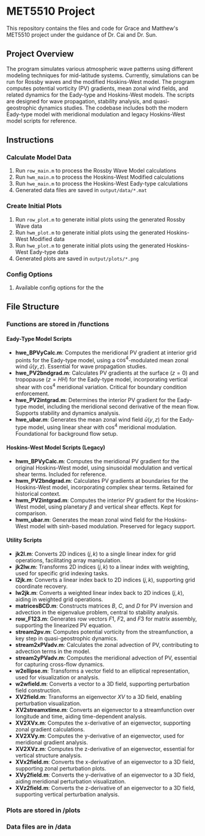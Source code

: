 # MET5510 Project
This repository contains the files and code for Grace and Matthew's MET5510 project under the guidance of Dr. Cai and Dr. Sun.

## Project Overview
The program simulates various atmospheric wave patterns using different modeling techniques for mid-latitude systems. Currently, simulations can be run for Rossby waves and the modified Hoskins-West model. The program computes potential vorticity (PV) gradients, mean zonal wind fields, and related dynamics for the Eady-type and Hoskins-West models. The scripts are designed for wave propagation, stability analysis, and quasi-geostrophic dynamics studies. The codebase includes both the modern Eady-type model with meridional modulation and legacy Hoskins-West model scripts for reference.

## Instructions
### Calculate Model Data
1. Run `row_main.m` to process the Rossby Wave Model calculations
2. Run `hwm_main.m` to process the Hoskins-West Modified calculations
3. Run `hwe_main.m` to process the Hoskins-West Eady-type calculations
4. Generated data files are saved in `output/data/*.mat`

### Create Initial Plots
1. Run `row_plot.m` to generate initial plots using the generated Rossby Wave data
2. Run `hwm_plot.m` to generate initial plots using the generated Hoskins-West Modified data
3. Run `hwe_plot.m` to generate initial plots using the generated Hoskins-West Eady-type data
4. Generated plots are saved in `output/plots/*.png`

### Config Options
1. Available config options for the the 

## File Structure
### Functions are stored in /functions
#### Eady-Type Model Scripts
- **hwe_BPVyCalc.m**: Computes the meridional PV gradient at interior grid points for the Eady-type model, using a $\cos^4$-modulated mean zonal wind $\bar{u}(y, z)$. Essential for wave propagation studies.
- **hwe_PV2bndgrad.m**: Calculates PV gradients at the surface ($z=0$) and tropopause ($z=HH$) for the Eady-type model, incorporating vertical shear with $\cos^4$ meridional variation. Critical for boundary condition enforcement.
- **hwe_PV2intgrad.m**: Determines the interior PV gradient for the Eady-type model, including the meridional second derivative of the mean flow. Supports stability and dynamics analysis.
- **hwe_ubar.m**: Generates the mean zonal wind field $\bar{u}(y, z)$ for the Eady-type model, using linear shear with $\cos^4$ meridional modulation. Foundational for background flow setup.

#### Hoskins-West Model Scripts (Legacy)
- **hwm_BPVyCalc.m**: Computes the meridional PV gradient for the original Hoskins-West model, using sinusoidal modulation and vertical shear terms. Included for reference.
- **hwm_PV2bndgrad.m**: Calculates PV gradients at boundaries for the Hoskins-West model, incorporating complex shear terms. Retained for historical context.
- **hwm_PV2intgrad.m**: Computes the interior PV gradient for the Hoskins-West model, using planetary $\beta$ and vertical shear effects. Kept for comparison.
- **hwm_ubar.m**: Generates the mean zonal wind field for the Hoskins-West model with sinh-based modulation. Preserved for legacy support.

#### Utility Scripts
- **jk2l.m**: Converts 2D indices $(j, k)$ to a single linear index for grid operations, facilitating array manipulation.
- **jk2lw.m**: Transforms 2D indices $(j, k)$ to a linear index with weighting, used for specific grid indexing tasks.
- **l2jk.m**: Converts a linear index back to 2D indices $(j, k)$, supporting grid coordinate recovery.
- **lw2jk.m**: Converts a weighted linear index back to 2D indices $(j, k)$, aiding in weighted grid operations.
- **matricesBCD.m**: Constructs matrices $B$, $C$, and $D$ for PV inversion and advection in the eigenvalue problem, central to stability analysis.
- **row_F123.m**: Generates row vectors $F1$, $F2$, and $F3$ for matrix assembly, supporting the linearized PV equation.
- **stream2pv.m**: Computes potential vorticity from the streamfunction, a key step in quasi-geostrophic dynamics.
- **stream2xPVadv.m**: Calculates the zonal advection of PV, contributing to advection terms in the model.
- **stream2yPVadv.m**: Computes the meridional advection of PV, essential for capturing cross-flow dynamics.
- **w2ellipse.m**: Transforms a vector field to an elliptical representation, used for visualization or analysis.
- **w2wfield.m**: Converts a vector to a 3D field, supporting perturbation field construction.
- **XV2field.m**: Transforms an eigenvector $XV$ to a 3D field, enabling perturbation visualization.
- **XV2streamxtime.m**: Converts an eigenvector to a streamfunction over longitude and time, aiding time-dependent analysis.
- **XV2XVx.m**: Computes the x-derivative of an eigenvector, supporting zonal gradient calculations.
- **XV2XVy.m**: Computes the y-derivative of an eigenvector, used for meridional gradient analysis.
- **XV2XVz.m**: Computes the z-derivative of an eigenvector, essential for vertical structure analysis.
- **XVx2field.m**: Converts the x-derivative of an eigenvector to a 3D field, supporting zonal perturbation plots.
- **XVy2field.m**: Converts the y-derivative of an eigenvector to a 3D field, aiding meridional perturbation visualization.
- **XVz2field.m**: Converts the z-derivative of an eigenvector to a 3D field, supporting vertical perturbation analysis.

### Plots are stored in /plots
### Data files are in /data


